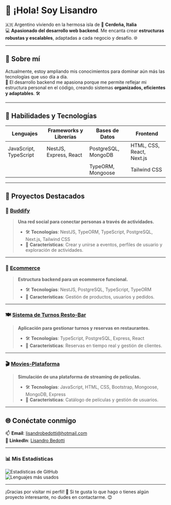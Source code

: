 # 👋 ¡Hola! Soy **Lisandro**  

🇦🇷 Argentino viviendo en la hermosa isla de 🌴 **Cerdeña, Italia**  
💻 **Apasionado del desarrollo web backend**. Me encanta crear **estructuras robustas y escalables**, adaptadas a cada negocio y desafío. 🌐

---

## 🌟 Sobre mí  

Actualmente, estoy ampliando mis conocimientos para dominar aún más las tecnologías que uso día a día.  
🎯 El desarrollo backend me apasiona porque me permite reflejar mi estructura personal en el código, creando sistemas **organizados, eficientes y adaptables**. 🛠️

---

## 🚀 Habilidades y Tecnologías  

| **Lenguajes**         | **Frameworks y Librerías** | **Bases de Datos**        | **Frontend**          |
|-----------------------|---------------------------|--------------------------|-----------------------|
| JavaScript, TypeScript | NestJS, Express, React   | PostgreSQL, MongoDB      | HTML, CSS, React, Next.js |
|                       |                           | TypeORM, Mongoose        | Tailwind CSS          |

---

## 📂 **Proyectos Destacados**  

### 🎉 [Buddify](https://github.com/Lisandro85/Buddify)  
> **Una red social para conectar personas a través de actividades.**  
> - 🛠 **Tecnologías**: NestJS, TypeORM, TypeScript, PostgreSQL, Next.js, Tailwind CSS  
> - 🌟 **Características**: Crear y unirse a eventos, perfiles de usuario y exploración de actividades.  

---

### 🛒 [Ecommerce](https://github.com/Lisandro85/ecommerceDeploy)  
> **Estructura backend para un ecommerce funcional.**  
> - 🛠 **Tecnologías**: NestJS, PostgreSQL, TypeScript, TypeORM  
> - 🌟 **Características**: Gestión de productos, usuarios y pedidos.

---

### 🍽️ [Sistema de Turnos Resto-Bar](https://github.com/Lisandro85/sistema-de-turnos-resto-bar)  
> **Aplicación para gestionar turnos y reservas en restaurantes.**  
> - 🛠 **Tecnologías**: TypeScript, PostgreSQL, Express, React  
> - 🌟 **Características**: Reservas en tiempo real y gestión de clientes.  

---

### 🎬 [Movies-Plataforma](https://github.com/Lisandro85/Movies-Plataforma)  
> **Simulación de una plataforma de streaming de películas.**  
> - 🛠 **Tecnologías**: JavaScript, HTML, CSS, Bootstrap, Mongoose, MongoDB, Express  
> - 🌟 **Características**: Catálogo de películas y gestión de usuarios.  

---

## 🌐 **Conéctate conmigo**  

📫 **Email**: [lisandrobedotti@hotmail.com](mailto:lisandrobedotti@hotmail.com)  
🔗 **LinkedIn**: [Lisandro Bedotti](https://www.linkedin.com/in/lisandro-bedotti-93733a299)  

---

### 📊 **Mis Estadísticas**  

![Estadísticas de GitHub](https://github-readme-stats.vercel.app/api?username=Lisandro85&show_icons=true&theme=radical&count_private=true)  
![Lenguajes más usados](https://github-readme-stats.vercel.app/api/top-langs/?username=Lisandro85&layout=compact&theme=radical)

---

¡Gracias por visitar mi perfil! 🚀 Si te gusta lo que hago o tienes algún proyecto interesante, no dudes en contactarme. 😊
